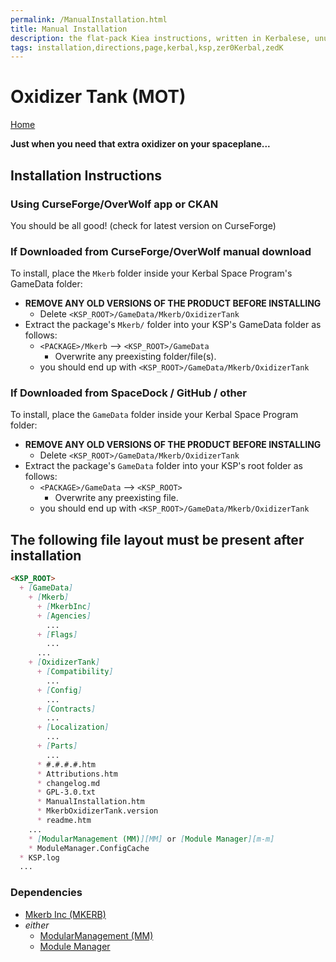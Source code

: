 ```yaml
---
permalink: /ManualInstallation.html
title: Manual Installation
description: the flat-pack Kiea instructions, written in Kerbalese, unusally present
tags: installation,directions,page,kerbal,ksp,zer0Kerbal,zedK
---
```

<!-- ManualInstallation.md v1.1.8.1
Oxidizer Tank (MOT)
created: 01 Oct 2019
updated: 29 Jul 2022 -->

<!-- based upon work by Lisias -->

# Oxidizer Tank (MOT)

[Home](./index.md)

**Just when you need that extra oxidizer on your spaceplane...**

## Installation Instructions

### Using CurseForge/OverWolf app or CKAN

You should be all good! (check for latest version on CurseForge)

### If Downloaded from CurseForge/OverWolf manual download

To install, place the `Mkerb` folder inside your Kerbal Space Program's GameData folder:

* **REMOVE ANY OLD VERSIONS OF THE PRODUCT BEFORE INSTALLING**
  * Delete `<KSP_ROOT>/GameData/Mkerb/OxidizerTank`
* Extract the package's `Mkerb/` folder into your KSP's GameData folder as follows:
  * `<PACKAGE>/Mkerb` --> `<KSP_ROOT>/GameData`
    * Overwrite any preexisting folder/file(s).
  * you should end up with `<KSP_ROOT>/GameData/Mkerb/OxidizerTank`

### If Downloaded from SpaceDock / GitHub / other

To install, place the `GameData` folder inside your Kerbal Space Program folder:

* **REMOVE ANY OLD VERSIONS OF THE PRODUCT BEFORE INSTALLING**
  * Delete `<KSP_ROOT>/GameData/Mkerb/OxidizerTank`
* Extract the package's `GameData` folder into your KSP's root folder as follows:
  * `<PACKAGE>/GameData` --> `<KSP_ROOT>`
    * Overwrite any preexisting file.
  * you should end up with `<KSP_ROOT>/GameData/Mkerb/OxidizerTank`

## The following file layout must be present after installation

```markdown
<KSP_ROOT>
  + [GameData]
    + [Mkerb]
      + [MkerbInc]
      + [Agencies]
        ...
      + [Flags]
        ...
      ...
    + [OxidizerTank]
      + [Compatibility]
        ...
      + [Config]
        ...
      + [Contracts]
        ...
      + [Localization]
        ...
      + [Parts]
        ...
      * #.#.#.#.htm
      * Attributions.htm
      * changelog.md
      * GPL-3.0.txt
      * ManualInstallation.htm
      * MkerbOxidizerTank.version
      * readme.htm
    ...
    * [ModularManagement (MM)][MM] or [Module Manager][m-m]
    * ModuleManager.ConfigCache
  * KSP.log
  ...
```

### Dependencies

* [Mkerb Inc (MKERB)][MKERB]
* *either*
  * [ModularManagement (MM)][MM]
  * [Module Manager][m-m]

[MKERB]: https://forum.kerbalspaceprogram.com/index.php?/topic/215790-*/ "Mkerb Inc (MKERB)"
[MM]: https://github.com/net-lisias-ksp/ModuleManager "ModularManagement (MM)"
[m-m]: https://forum.kerbalspaceprogram.com/index.php?/topic/50533-*/ "Module Manager"

<!-- THIS FILE: CC BY-ND 4.0 by zer0Kerbal -->